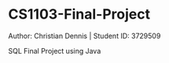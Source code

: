 # CS1103-Final-Project

Author: Christian Dennis | Student ID: 3729509

SQL Final Project using Java
